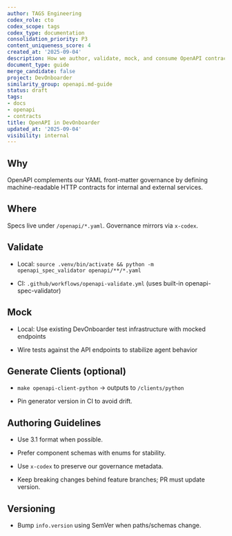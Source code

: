```yaml
---
author: TAGS Engineering
codex_role: cto
codex_scope: tags
codex_type: documentation
consolidation_priority: P3
content_uniqueness_score: 4
created_at: '2025-09-04'
description: How we author, validate, mock, and consume OpenAPI contracts.
document_type: guide
merge_candidate: false
project: DevOnboarder
similarity_group: openapi.md-guide
status: draft
tags:
- docs
- openapi
- contracts
title: OpenAPI in DevOnboarder
updated_at: '2025-09-04'
visibility: internal
---
```


## Why

OpenAPI complements our YAML front-matter governance by defining machine-readable HTTP contracts for internal and external services.

## Where

Specs live under `/openapi/*.yaml`. Governance mirrors via `x-codex`.

## Validate

- Local: `source .venv/bin/activate && python -m openapi_spec_validator openapi/**/*.yaml`

- CI: `.github/workflows/openapi-validate.yml` (uses built-in openapi-spec-validator)

## Mock

- Local: Use existing DevOnboarder test infrastructure with mocked endpoints

- Wire tests against the API endpoints to stabilize agent behavior

## Generate Clients (optional)

- `make openapi-client-python` → outputs to `/clients/python`

- Pin generator version in CI to avoid drift.

## Authoring Guidelines

- Use 3.1 format when possible.

- Prefer component schemas with enums for stability.

- Use `x-codex` to preserve our governance metadata.

- Keep breaking changes behind feature branches; PR must update version.

## Versioning

- Bump `info.version` using SemVer when paths/schemas change.
